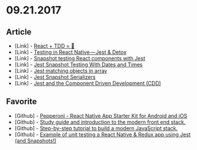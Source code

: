 # 09.21.2017

## Article

- \[Link\] - [React + TDD = 💖](https://medium.com/@admm/test-driven-development-in-react-is-easy-178c9c520f2f)
- \[Link\] - [Testing in React Native — Jest & Detox](https://pillow.codes/testing-in-react-native-jest-detox-d7b3b79a166a)
- \[Link\] - [Snapshot testing React components with Jest](https://medium.com/@luisvieira_gmr/snapshot-testing-react-components-with-jest-3455d73932a4)
- \[Link\] - [Jest Snapshot Testing With Dates and Times](https://medium.com/front-end-hacking/jest-snapshot-testing-with-dates-and-times-f3badb8f1d87)
- \[Link\] - [Jest matching objects in array](https://medium.com/@andrei.pfeiffer/jest-matching-objects-in-array-50fe2f4d6b98)
- \[Link\] - [Jest Snapshot Serializers](https://medium.com/@luisvieira_gmr/jest-snapshot-serializers-6a96f5c362a1)
- \[Link\] - [Jest and the Component Driven Development (CDD)](https://medium.com/comunidad-js/jest-and-the-component-driven-development-cdd-3ba8e76a9491)

## Favorite

- \[Github\] - [Pepperoni - React Native App Starter Kit for Android and iOS](https://github.com/futurice/pepperoni-app-kit)
- \[Github\] - [Study guide and introduction to the modern front end stack.](https://github.com/grab/front-end-guide)
- \[Github\] - [Step-by-step tutorial to build a modern JavaScript stack.](https://github.com/verekia/js-stack-from-scratch)
- \[Github\] - [Example of unit testing a React Native & Redux app using Jest (and Snapshots!)](https://github.com/ferrannp/react-native-testing-example)
